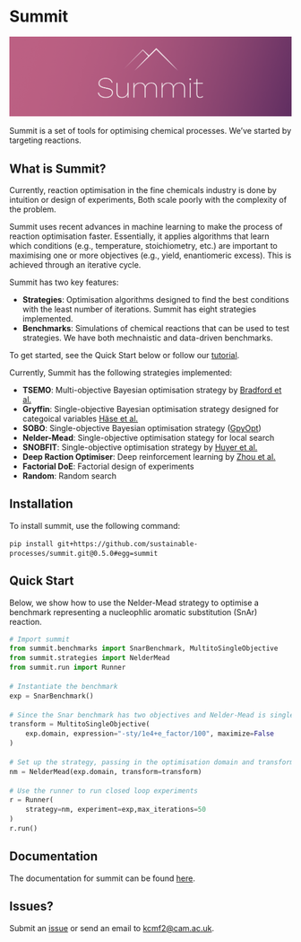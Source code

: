 # Summit
![summit_banner](docs/source/_static/banner_4.png)

Summit is a set of tools for optimising chemical processes. We’ve started by targeting reactions.

## What is Summit?
Currently, reaction optimisation in the fine chemicals industry is done by intuition or design of experiments,  Both scale poorly with the complexity of the problem. 

Summit uses recent advances in machine learning to make the process of reaction optimisation faster. Essentially, it applies algorithms that learn which conditions (e.g., temperature, stoichiometry, etc.) are important to maximising one or more objectives (e.g., yield, enantiomeric excess). This is achieved through an iterative cycle.

Summit has two key features:

- **Strategies**: Optimisation algorithms designed to find the best conditions with the least number of iterations. Summit has eight strategies implemented.
- **Benchmarks**: Simulations of chemical reactions that can be used to test strategies. We have both mechnaistic and data-driven benchmarks.

To get started, see the Quick Start below or follow our [tutorial](https://gosummit.readthedocs.io/en/latest/tutorial.html). 

Currently, Summit has the following strategies implemented:

- **TSEMO**: Multi-objective Bayesian optimisation strategy by [Bradford et al.]()
- **Gryffin**: Single-objective Bayesian optimisation strategy designed for categoical variables [Häse et al.](https://arxiv.org/abs/2003.12127)
- **SOBO**: Single-objective Bayesian optimisation strategy ([GpyOpt](https://gpyopt.readthedocs.io/))
- **Nelder-Mead**: Single-objective optimisation stategy for local search
- **SNOBFIT**: Single-objective optimisation strategy by [Huyer et al.](https://www.mat.univie.ac.at/~neum/ms/snobfit.pdf)
- **Deep Raction Optimiser**: Deep reinforcement learning by [Zhou et al.](https://pubs.acs.org/doi/10.1021/acscentsci.7b00492)
- **Factorial DoE**: Factorial design of experiments
- **Random**: Random search

## Installation

To install summit, use the following command:

```pip install git+https://github.com/sustainable-processes/summit.git@0.5.0#egg=summit```

## Quick Start

Below, we show how to use the Nelder-Mead  strategy  to optimise a benchmark representing a nucleophlic aromatic substitution (SnAr) reaction.
```python
# Import summit
from summit.benchmarks import SnarBenchmark, MultitoSingleObjective
from summit.strategies import NelderMead
from summit.run import Runner

# Instantiate the benchmark
exp = SnarBenchmark()

# Since the Snar benchmark has two objectives and Nelder-Mead is single objective, we need a multi-to-single objective transform
transform = MultitoSingleObjective(
    exp.domain, expression="-sty/1e4+e_factor/100", maximize=False
)

# Set up the strategy, passing in the optimisation domain and transform
nm = NelderMead(exp.domain, transform=transform)

# Use the runner to run closed loop experiments
r = Runner(
    strategy=nm, experiment=exp,max_iterations=50
)
r.run()
```

## Documentation

The documentation for summit can be found [here](https://gosummit.readthedocs.io/en/latest/index.html).


## Issues?
Submit an [issue](https://github.com/sustainable-processes/summit/issues) or send an email to kcmf2@cam.ac.uk.


